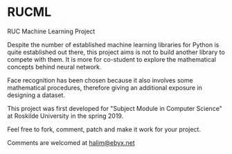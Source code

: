 # RUCML
RUC Machine Learning Project

Despite the number of established machine learning libraries for Python is quite established out there, this project aims is not to build another library to compete with them. It is more for co-student to explore the mathematical concepts behind neural network.

Face recognition has been chosen because it also involves some mathematical procedures, therefore giving an additional exposure in designing a dataset.

This project was first developed for "Subject Module in Computer Science" at Roskilde University in the spring 2019.

Feel free to fork, comment, patch and make it work for your project.

Comments are welcomed at halim@ebyx.net
